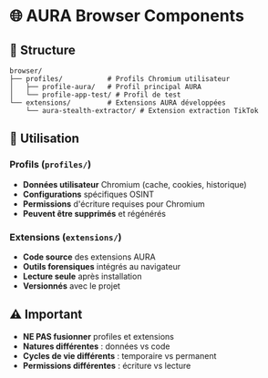# 🌐 AURA Browser Components

## 📁 Structure

```
browser/
├── profiles/           # Profils Chromium utilisateur
│   ├── profile-aura/   # Profil principal AURA
│   └── profile-app-test/ # Profil de test
└── extensions/         # Extensions AURA développées
    └── aura-stealth-extractor/ # Extension extraction TikTok
```

## 🎯 Utilisation

### Profils (`profiles/`)
- **Données utilisateur** Chromium (cache, cookies, historique)
- **Configurations** spécifiques OSINT
- **Permissions** d'écriture requises pour Chromium
- **Peuvent être supprimés** et régénérés

### Extensions (`extensions/`)
- **Code source** des extensions AURA
- **Outils forensiques** intégrés au navigateur
- **Lecture seule** après installation
- **Versionnés** avec le projet

## ⚠️ Important

- **NE PAS fusionner** profiles et extensions
- **Natures différentes** : données vs code
- **Cycles de vie différents** : temporaire vs permanent
- **Permissions différentes** : écriture vs lecture